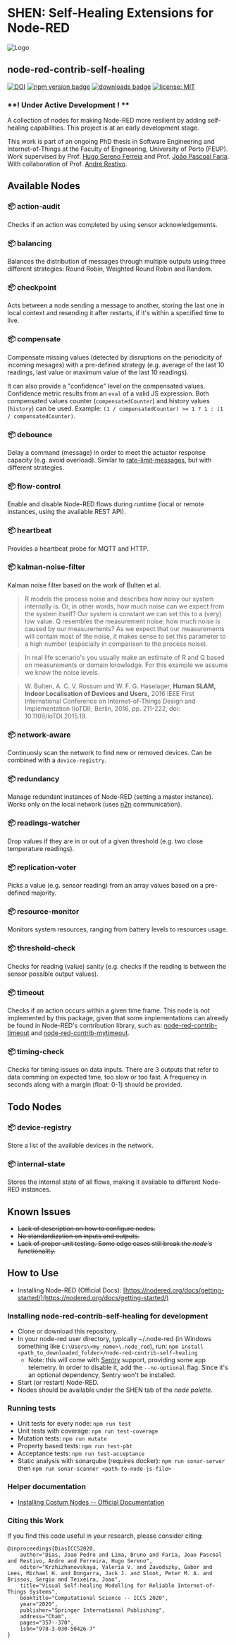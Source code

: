 # SHEN: Self-Healing Extensions for Node-RED

![Logo](https://i.imgur.com/AynqSQm.png)

## node-red-contrib-self-healing

[![DOI](https://zenodo.org/badge/doi/10.1007/978-3-030-50426-7_27.svg)](http://dx.doi.org/10.1007/978-3-030-50426-7_27)
[![npm version badge](https://img.shields.io/npm/v/node-red-contrib-self-healing.svg)](https://www.npmjs.org/package/node-red-contrib-self-healing)
[![downloads badge](https://img.shields.io/npm/dm/node-red-contrib-self-healing.svg)](https://www.npmjs.com/package/node-red-contrib-self-healing)
[![license: MIT](https://img.shields.io/badge/License-MIT-yellow.svg)](https://opensource.org/licenses/MIT)

### **! Under Active Development ! **

A collection of nodes for making Node-RED more resilient by adding self-healing capabilities. This project is at an early development stage.

This work is part of an ongoing PhD thesis in Software Engineering and Internet-of-Things at the Faculty of Engineering, University of Porto (FEUP). Work supervised by Prof. [Hugo Sereno Ferreia](http://hugosereno.eu/) and Prof. [João Pascoal Faria](https://sigarra.up.pt/feup/en/FUNC_GERAL.FORMVIEW?P_CODIGO=210006). With collaboration of Prof. [André Restivo](https://web.fe.up.pt/~arestivo/page/).

## Available Nodes

### :package: action-audit

Checks if an action was completed by using sensor acknowledgements.

### :package: balancing

Balances the distribution of messages through multiple outputs using three different strategies: Round Robin, Weighted Round Robin and Random.

### :package: checkpoint

Acts between a node sending a message to another, storing the last one in local context and resending it after restarts, if it's within a specified time to live.

### :package: compensate

Compensate missing values (detected by disruptions on the periodicity of incoming mesages) with a pre-defined strategy (e.g. average of the last 10 readings, last value or maximum value of the last 10 readings).

It can also provide a "confidence" level on the compensated values. Confidence metric results from an `eval` of a valid JS expression. Both compensated values counter (`compensatedCounter`) and history values (`history`) can be used. Example: `(1 / compensatedCounter) >= 1 ? 1 : (1 / compensatedCounter)`.

### :package: debounce

Delay a command (message) in order to meet the actuator response capacity (e.g. avoid overload). Similar to [rate-limit-messages](https://cookbook.nodered.org/basic/rate-limit-messages), but with different strategies.

### :package: flow-control

Enable and disable Node-RED flows during runtime (local or remote instances, using the available REST API).

### :package: heartbeat

Provides a heartbeat probe for MQTT and HTTP.

### :package: kalman-noise-filter

Kalman noise filter based on the work of Bulten et al.

> R models the process noise and describes how noisy our system internally is. Or, in other words, how much noise can we expect from the system itself? Our system is constant we can set this to a (very) low value. Q resembles the measurement noise; how much noise is caused by our measurements? As we expect that our measurements will contain most of the noise, it makes sense to set this parameter to a high number (especially in comparison to the process noise).

> In real life scenario's you usually make an estimate of R and Q based on measurements or domain knowledge. For this example we assume we know the noise levels.

> W. Bulten, A. C. V. Rossum and W. F. G. Haselager, **Human SLAM, Indoor Localisation of Devices and Users,** 2016 IEEE First International Conference on Internet-of-Things Design and Implementation (IoTDI), Berlin, 2016, pp. 211-222, doi: 10.1109/IoTDI.2015.19.

### :package: network-aware

Continuosly scan the network to find new or removed devices. Can be combined with a `device-registry`.

### :package: redundancy

Manage redundant instances of Node-RED (setting a master instance). Works only on the local network (uses [n2n](https://flows.nodered.org/node/node-red-contrib-n2n) communication).

### :package: readings-watcher

Drop values if they are in or out of a given threshold (e.g. two close temperature readings).

### :package: replication-voter

Picks a value (e.g. sensor reading) from an array values based on a pre-defined majority.

### :package: resource-monitor

Monitors system resources, ranging from battery levels to resources usage.

### :package: threshold-check

Checks for reading (value) sanity (e.g. checks if the reading is between the sensor possible output values).

### :package: timeout

Checks if an action occurs within a given time frame. This node is not implemented by this package, given that some implementations can already be found in Node-RED's contribution library, such as: [node-red-contrib-timeout](https://flows.nodered.org/node/node-red-contrib-timeout) and [node-red-contrib-mytimeout](https://flows.nodered.org/node/node-red-contrib-mytimeout).

### :package: timing-check

Checks for timing issues on data inputs. There are 3 outputs that refer to data comming on expected time, too slow or too fast. A frequency in seconds along with a margin (float: 0-1) should be provided.

## Todo Nodes

### :package: device-registry

Store a list of the available devices in the network.

### :package: internal-state

Stores the internal state of all flows, making it available to different Node-RED instances.

## Known Issues

- ~~Lack of description on how to configure nodes.~~
- ~~No standardization on inputs and outputs.~~
- ~~Lack of proper unit testing. Some edge cases still break the _node's_ functionality.~~

## How to Use

- Installing Node-RED (Official Docs): [https://nodered.org/docs/getting-started/](https://nodered.org/docs/getting-started/)

### Installing node-red-contrib-self-healing for development

- Clone or download this repository.
- In your node-red user directory, typically ~/.node-red (in Windows something like `C:\Users\<my_name>\.node_red`), run: `npm install <path_to_downloaded_folder>/node-red-contrib-self-healing`
  - Note: this will come with [Sentry](https://sentry.io/) support, providing some app telemetry. In order to disable it, add the `--no-optional` flag. Since it's an optional dependency, Sentry won't be installed.
- Start (or restart) Node-RED.
- Nodes should be available under the SHEN tab of the _node palette_.

### Running tests

- Unit tests for every node: `npm run test`
- Unit tests with coverage: `npm run test-coverage`
- Mutation tests: `npm run mutate`
- Property based tests: `npm run test-pbt`
- Acceptance tests: `npm run test-acceptance`
- Static analysis with sonarqube (requires docker): `npm run sonar-server` then `npm run sonar-scanner <path-to-node-js-file>`

### Helper documentation

- [Installing Costum Nodes -- Official Documentation](https://nodered.org/docs/creating-nodes/first-node#testing-your-node-in-node-red)

### Citing this Work

If you find this code useful in your research, please consider citing:

    @inproceedings{DiasICCS2020,
        author="Dias, Joao Pedro and Lima, Bruno and Faria, Joao Pascoal and Restivo, Andre and Ferreira, Hugo Sereno",
        editor="Krzhizhanovskaya, Valeria V. and Zavodszky, Gabor and Lees, Michael H. and Dongarra, Jack J. and Sloot, Peter M. A. and Brissos, Sergio and Teixeira, Joao",
        title="Visual Self-healing Modelling for Reliable Internet-of-Things Systems",
        booktitle="Computational Science -- ICCS 2020",
        year="2020",
        publisher="Springer International Publishing",
        address="Cham",
        pages="357--370",
        isbn="978-3-030-50426-7"
    }
